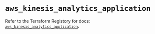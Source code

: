 # `aws_kinesis_analytics_application`

Refer to the Terraform Registory for docs: [`aws_kinesis_analytics_application`](https://www.terraform.io/docs/providers/aws/r/kinesis_analytics_application).
